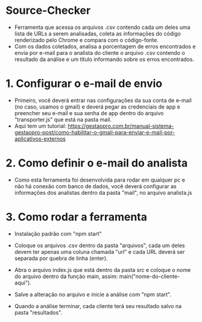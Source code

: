 # Source-Checker
 - Ferramenta que acessa os arquivos .csv contendo cada um deles uma lista de URLs a serem analisadas, coleta as informações do código renderizado pelo Chrome e compara com o código-fonte.
 - Com os dados coletados, analisa a porcentagem de erros encontrados e envia por e-mail para o analista do cliente o arquivo .csv contendo o resultado da análise e um título informando sobre os erros encontrados.

# 1. Configurar o e-mail de envio
- Primeiro, você deverá entrar nas configurações da sua conta de e-mail (no caso, usamos o gmail) e deverá pegar as credenciais de app e preencher seu e-mail e sua senha de app dentro do arquivo "transporter.js" que está na pasta mail.
- Aqui tem um tutorial: https://gestaopro.com.br/manual-sistema-gestaopro-post/como-habilitar-o-gmail-para-enviar-e-mail-por-aplicativos-externos

 # 2. Como definir o e-mail do analista
 - Como esta ferramenta foi desenvolvida para rodar em qualquer pc e não há conexão com banco de dados, você deverá configurar as informações dos analistas dentro da pasta "mail", no arquivo analista.js

 # 3. Como rodar a ferramenta
 - Instalação padrão com "npm start"
 - Coloque os arquivos .csv dentro da pasta "arquivos", cada um deles devem ter apenas uma coluna chamada "url" e cada URL deverá ser separada por quebra de linha (enter).
 - Abra o arquivo index.js que está dentro da pasta src e coloque o nome do arquivo dentro da função main, assim: main("nome-do-cliente-aqui").
 - Salve a alteração no arquivo e inicie a análise com "npm start".

 - Quando a análise terminar, cada cliente terá seu resultado salvo na pasta "resultados".